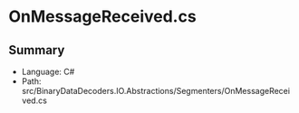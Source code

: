 ﻿# OnMessageReceived.cs

## Summary

* Language: C#
* Path: src/BinaryDataDecoders.IO.Abstractions/Segmenters/OnMessageReceived.cs

